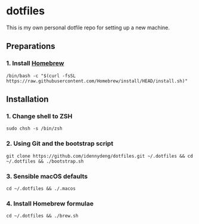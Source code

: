 # dotfiles

This is my own personal dotfile repo for setting up a new machine.

## Preparations

### 1. Install [Homebrew](http://brew.sh/)

```
/bin/bash -c "$(curl -fsSL https://raw.githubusercontent.com/Homebrew/install/HEAD/install.sh)"
```

## Installation

### 1. Change shell to ZSH

```
sudo chsh -s /bin/zsh
```

### 2. Using Git and the bootstrap script

```
git clone https://github.com/idennydeng/dotfiles.git ~/.dotfiles && cd ~/.dotfiles && ./bootstrap.sh
```

### 3. Sensible macOS defaults

```
cd ~/.dotfiles && ./.macos
```

### 4. Install Homebrew formulae

```
cd ~/.dotfiles && ./brew.sh
```
